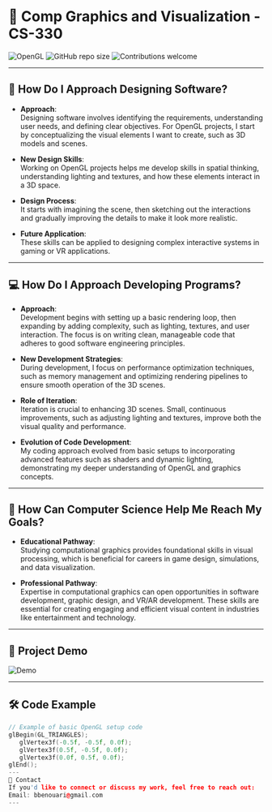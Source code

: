 # 🎨 Comp Graphics and Visualization - CS-330

![OpenGL](https://img.shields.io/badge/OpenGL-3D%20Graphics-blue)
![GitHub repo size](https://img.shields.io/github/repo-size/bbenouar/Comp-Graphic-and-Visualization)
![Contributions welcome](https://img.shields.io/badge/contributions-welcome-brightgreen)

---

## 🚀 How Do I Approach Designing Software?

- **Approach**:  
  Designing software involves identifying the requirements, understanding user needs, and defining clear objectives. For OpenGL projects, I start by conceptualizing the visual elements I want to create, such as 3D models and scenes.
  
- **New Design Skills**:  
  Working on OpenGL projects helps me develop skills in spatial thinking, understanding lighting and textures, and how these elements interact in a 3D space.
  
- **Design Process**:  
  It starts with imagining the scene, then sketching out the interactions and gradually improving the details to make it look more realistic.
  
- **Future Application**:  
  These skills can be applied to designing complex interactive systems in gaming or VR applications.

---

## 💻 How Do I Approach Developing Programs?

- **Approach**:  
  Development begins with setting up a basic rendering loop, then expanding by adding complexity, such as lighting, textures, and user interaction. The focus is on writing clean, manageable code that adheres to good software engineering principles.
  
- **New Development Strategies**:  
  During development, I focus on performance optimization techniques, such as memory management and optimizing rendering pipelines to ensure smooth operation of the 3D scenes.
  
- **Role of Iteration**:  
  Iteration is crucial to enhancing 3D scenes. Small, continuous improvements, such as adjusting lighting and textures, improve both the visual quality and performance.
  
- **Evolution of Code Development**:  
  My coding approach evolved from basic setups to incorporating advanced features such as shaders and dynamic lighting, demonstrating my deeper understanding of OpenGL and graphics concepts.

---

## 🎯 How Can Computer Science Help Me Reach My Goals?

- **Educational Pathway**:  
  Studying computational graphics provides foundational skills in visual processing, which is beneficial for careers in game design, simulations, and data visualization.

- **Professional Pathway**:  
  Expertise in computational graphics can open opportunities in software development, graphic design, and VR/AR development. These skills are essential for creating engaging and efficient visual content in industries like entertainment and technology.

---

## 📂 Project Demo

![Demo](https://path-to-your-image/demo.gif)

---

## 🛠️ Code Example

```cpp
// Example of basic OpenGL setup code
glBegin(GL_TRIANGLES);
   glVertex3f(-0.5f, -0.5f, 0.0f);
   glVertex3f(0.5f, -0.5f, 0.0f);
   glVertex3f(0.0f, 0.5f, 0.0f);
glEnd();
---
📧 Contact
If you'd like to connect or discuss my work, feel free to reach out:
Email: bbenouari@gmail.com
---
